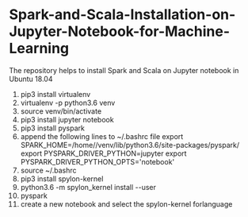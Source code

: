 # Spark-and-Scala-Installation-on-Jupyter-Notebook-for-Machine-Learning
The repository helps to install Spark and Scala on Jupyter notebook in Ubuntu 18.04

1. pip3 install virtualenv
2. virtualenv -p python3.6 venv
3. source venv/bin/activate
4. pip3 install jupyter notebook
6. pip3 install pyspark
7. append the following lines to ~/.bashrc file
export SPARK_HOME=/home/<username>/venv/lib/python3.6/site-packages/pyspark/
export PYSPARK_DRIVER_PYTHON=jupyter
export PYSPARK_DRIVER_PYTHON_OPTS='notebook'
8. source ~/.bashrc
9. pip3 install spylon-kernel
10. python3.6 -m spylon_kernel install --user
11. pyspark 
12. create a new notebook and select the spylon-kernel forlanguage

